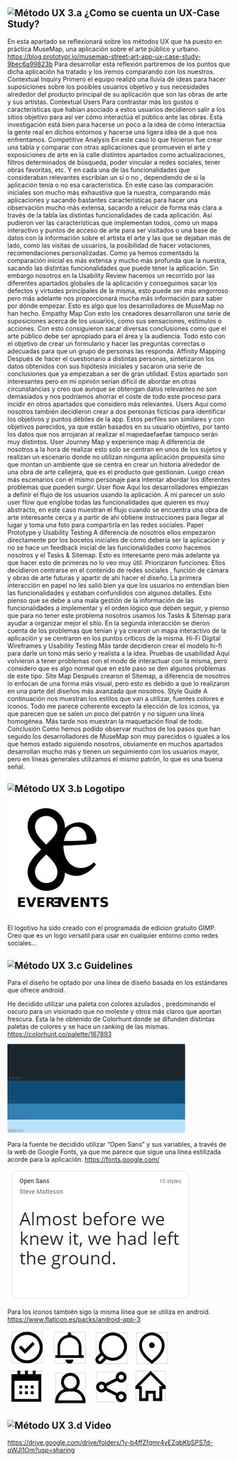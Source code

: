 
![Método UX](../img/moodboard.png) 3.a ¿Como se cuenta un UX-Case Study?
-----

En esta apartado se reflexionará sobre los métodos UX que ha puesto en práctica
MuseMap, una aplicación sobre el arte público y urbano.
https://blog.prototypr.io/musemap-street-art-app-ux-case-study-9bec6a99823b
Para desarrollar esta reflexión partiremos de los puntos que dicha aplicación ha tratado y los
iremos comparando con los nuestros.
Contextual Inquiry
Primero el equipo realizó una lluvia de ideas para hacer suposiciones sobre los posibles
usuarios objetivo y sus necesidades alrededor del producto principal de su aplicación que
son las obras de arte y sus artistas.
Contextual Users
Para contrastar más los gustos o características que habían asociado a estos usuarios
decidieron salir a los sitios objetivo para así ver cómo interactúa el público ante las obras.
Esta investigación está bien para hacerse un poco a la idea de cómo interactúa la gente real
en dichos entornos y hacerse una ligera idea de a que nos enfrentamos.
Competitive Analysis
En este caso lo que hicieron fue crear una tabla y comparar con otras aplicaciones que
promueven el arte y exposiciones de arte en la calle distintos apartados como
actualizaciones, filtros determinados de búsqueda, poder vincular a redes sociales, tener
obras favoritas, etc.
Y en cada una de las funcionalidades que consideraban relevantes escribían un si o no ,
dependiendo de si la aplicación tenía o no esa característica.
En este caso las comparación iniciales son mucho más exhaustiva que la nuestra,
comparando más aplicaciones y sacando bastantes características para hacer una
observación mucho más extensa, sacando a relucir de forma más clara a través de la tabla
las distintas funcionalidades de cada aplicación. Así pudieron ver las características que
implementan todos, como un mapa interactivo y puntos de acceso de arte para ser visitados
o una base de datos con la información sobre el artista el arte y las que se dejaban más de
lado, como las visitas de usuarios, la posibilidad de hacer votaciones, recomendaciones
personalizadas.
Como ya hemos comentado la comparación inicial es más extensa y mucho más profunda
que la nuestra, sacando las distintas funcionalidades que puede tener la aplicación. Sin
embargo nosotros en la Usability Review hacemos un recorrido por las diferentes apartados
globales de la aplicación y conseguimos sacar los defectos y virtudes principales de la
misma, esto puede ser más engorroso pero más adelante nos proporcionará mucha más
información para saber por dónde empezar. Esto es algo que los desarrolladores de
MuseMap no han hecho.
Empathy Map
Con esto los creadores desarrollaron una serie de suposiciones acerca de los usuarios,
como sus sensaciones, estímulos o acciones. Con esto consiguieron sacar diversas
conclusiones como que el arte público debe ser apropiado para el área y la audiencia. Todo
esto con el objetivo de crear un formulario y hacer las preguntas correctas o adecuadas
para que un grupo de personas las responda.
Affinity Mapping
Después de hacer el cuestionario a distintas personas, sintetizaron los datos obtenidos con
sus hipótesis iniciales y sacaron una serie de conclusiones que ya empezaban a ser de gran
utilidad.
Estos apartado son interesantes pero en mi opinión serían difícil de abordar en otras
circunstancias y creo que aunque se obtengan datos relevantes no son demasiados y nos
podríamos ahorrar el coste de todo este proceso para incidir en otros apartados que
considero más relevantes.
Users
Aquí como nosotros también decidieron crear a dos personas ficticias para identificar los
objetivos y puntos débiles de la app. Estos perfiles son similares y con objetivos parecidos,
ya que están basados en su usuario objetivo, por tanto los datos que nos arrojaran al
realizar el mapedaefaefae tampoco serán muy distintos.
User Journey Map y experience map
A diferencia de nosotros a la hora de realizar esto solo se centran en unos de los sujetos y
realizan un escenario donde no utilizan ninguna aplicación propuesta sino que montan un
ambiente que se centra en crear un historia alrededor de una obra de arte callejera, que es
el producto que gestionan.
Luego crean más escenarios con el mismo personaje para intentar abordar los diferentes
problemas que pueden surgir.
User flow
Aquí los desarrolladores empiezan a definir el flujo de los usuarios usando la aplicación. A
mi parecer un solo user flow que englobe todas las funcionalidades que quieren es muy
abstracto, en este caso muestran el flujo cuando se encuentra una obra de arte interesante
cerca y a partir de ahí obtiene instrucciones para llegar al lugar y toma una foto para
compartirla en las redes sociales.
Paper Prototype y Usability Testing
A diferencia de nosotros ellos empezaron directamente por los bocetos iniciales de cómo
debería ser la aplicación y no se hace un feedback inicial de las funcionalidades como
hacemos nosotros y el Tasks & Sitemap. Esto es interesante pero más adelante ya que
hacer esto de primeras no lo veo muy útil.
Priorizaron funciones. Ellos decidieron centrarse en el contenido de redes sociales , función
de cámara y obras de arte futuras y apartir de ahi hacer el diseño.
La primera interacción en papel no les salió bien ya que los usuarios no entendían bien las
funcionalidades y estaban confundidos con algunos detalles. Esto pienso que se debe a una
mala gestión de la información de las funcionalidades a implementar y el orden lógico que
deben seguir, y pienso que para no tener este problema nosotros usamos los Tasks &
Sitemap para ayudar a organizar mejor el sitio.
En la segunda interacción se dieron cuenta de los problemas que tenían y ya crearon un
mapa interactivo de la aplicación y se centraron en los puntos críticos de la misma.
Hi-Fi Digital Wireframes y Usability Testing
Más tarde decidieron crear el modelo hi-fi para darle un tono más serio y realista a la idea.
Pruebas de usabilidad
Aquí volvieron a tener problemas con el modo de interactuar con la misma, pero considero
que es algo normal que en este paso se den algunos problemas de este tipo.
Site Map
Después crearon el Sitemap, a diferencia de nosotros lo enfocan de una forma más visual,
pero esto es debido a que lo realizaron en una parte del diseños más avanzada que
nosotros.
Style Guide
A continuación nos muestran los estilos que van a utilizar, fuentes colores e iconos.
Todo me parece coherente excepto la elección de los iconos, ya que parecen que se salen
un poco del patrón y no siguen una línea homogénea.
Más tarde nos muestran la maquetación final de todo.
Conclusión
Como hemos podido observar muchos de los pasos que han seguido los desarrolladores de
MuseMap son muy parecidos o iguales a los que hemos estado siguiendo nosotros,
obviamente en muchos apartados desarrollan mucho más y tienen un seguimiento con los
usuarios mayor, pero en líneas generales utilizamos el mismo patrón, lo que es una buena
señal.

![Método UX](../img/landing-page.png)  3.b Logotipo
----

<img src="../img/LOGO.png" alt="drawing" width="250"/>

El logotivo ha sido creado con el programada de edicion gratuito GIMP.
Creo que es un logo versatil para usar en cualquier entorno como redes sociales...

![Método UX](../img/guidelines.png) 3.c Guidelines
----

Para el diseño he optado por una línea de diseño basada en los estándares que ofrece android.

He decidido utilizar una paleta con colores azulados , predominando el oscuro para un visionado que no moleste y otros más claros que aportan frescura.
Esta la he obtenido de Colorhunt donde se difunden distintas paletas de colores y se hace un ranking de las mismas.
https://colorhunt.co/palette/167893

<img src="color.png" alt="drawing" width="400"/>


Para la fuente he decidido utilizar “Open Sans” y sus variables, a través de la web de Google Fonts, ya que me parece que sigue una línea estilizada acorde para la aplicación.
https://fonts.google.com/

![](font.png)

Para los iconos también sigo la misma línea que se utiliza en android.
https://www.flaticon.es/packs/android-app-3

![](iconos.png)



![Método UX](../img/mockup.png)  3.d Video
----

https://drive.google.com/drive/folders/1y-b4ffZfqmr4vEZqbKbSPS7d-qWJl1Om?usp=sharing
